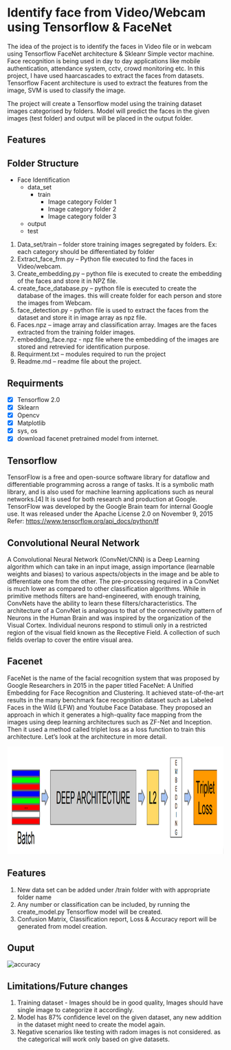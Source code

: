 # Identify face from Video/Webcam using Tensorflow & FaceNet
The idea of the project is to identify the faces in Video file or in webcam using Tensorflow FaceNet architecture & Skleanr Simple vector machine. Face recognition is being used in day to day applications like mobile authentication, attendance system, cctv, crowd monitoring etc. In this project, I have used haarcascades to extract the faces from datasets. Tensorflow Facent architecture is used to extract the features from the image, SVM is used to classify the image.

The project will create a Tensorflow model using the training dataset images categorised by folders. Model will predict the faces in the given images (test folder) and output will be placed in the output folder.

## Features
## Folder Structure

* Face Identification
  - data_set
      - train
        - Image category Folder 1
        - Image category folder 2
        - Image category folder 3
  - output
  - test


1.	Data_set/train – folder store training images segregated by folders. Ex: each category should be differentiated by folder
4.	Extract_face_frm.py – Python file executed to find the faces in Video/webcam.
5.	Create_embedding.py – python file is executed to create the embedding of the faces and store it in NPZ file.  
6.	create_face_database.py – python file is executed to create the database of the images. this will create folder for each person and store the images from Webcam. 
5.  face_detection.py - python file is used to extract the faces from the dataset and store it in image array as npz file. 
7.	Faces.npz – image array and classification array. Images are the faces extracted from the training folder images. 
8.  embedding_face.npz - npz file where the embedding of the images are stored and retrevied for identification purpose. 
9.	Requirment.txt – modules required to run the project
10.	Readme.md – readme file about the project. 

## Requirments
  - [x] Tensorflow 2.0
  - [x] Sklearn 
  - [x] Opencv
  - [x] Matplotlib
  - [x] sys, os
  - [x] download facenet pretrained model from internet. 

## Tensorflow
TensorFlow is a free and open-source software library for dataflow and differentiable programming across a range of tasks. It is a symbolic math library, and is also used for machine learning applications such as neural networks.[4] It is used for both research and production at Google. TensorFlow was developed by the Google Brain team for internal Google use. It was released under the Apache License 2.0 on November 9, 2015
Refer:  https://www.tensorflow.org/api_docs/python/tf

## Convolutional Neural Network
A Convolutional Neural Network (ConvNet/CNN) is a Deep Learning algorithm which can take in an input image, assign importance (learnable weights and biases) to various aspects/objects in the image and be able to differentiate one from the other. The pre-processing required in a ConvNet is much lower as compared to other classification algorithms. While in primitive methods filters are hand-engineered, with enough training, ConvNets have the ability to learn these filters/characteristics.
The architecture of a ConvNet is analogous to that of the connectivity pattern of Neurons in the Human Brain and was inspired by the organization of the Visual Cortex. Individual neurons respond to stimuli only in a restricted region of the visual field known as the Receptive Field. A collection of such fields overlap to cover the entire visual area.

## Facenet
FaceNet is the name of the facial recognition system that was proposed by Google Researchers in 2015 in the paper titled FaceNet: A Unified Embedding for Face Recognition and Clustering. It achieved state-of-the-art results in the many benchmark face recognition dataset such as Labeled Faces in the Wild (LFW) and Youtube Face Database.
They proposed an approach in which it generates a high-quality face mapping from the images using deep learning architectures such as ZF-Net and Inception. Then it used a method called triplet loss as a loss function to train this architecture. Let’s look at the architecture in more detail.

<img height="250" alt="accuracy" src="https://github.com/gcmadhan/Face-ID-from-webcam-or-Video/blob/main/Readme/deep-learning-architecture.png">

## Features
1. New data set can be added under /train folder with with appropriate folder name
2. Any number or classification can be included, by running the create_model.py Tensorflow model will be created. 
3. Confusion Matrix, Classification report, Loss & Accuracy report will be generated from model creation. 

 
## Ouput
 <img height="250" alt="accuracy" src="https://github.com/gcmadhan/Face-ID-from-webcam-or-Video/upload/main/Readme/Expi-2.gif">


## Limitations/Future changes
1. Training dataset - Images should be in good quality, Images should have single image to categorize it accordingly. 
2. Model has 87% confidence level on the given dataset, any new addition in the dataset might need to create the model again. 
3. Negative scenarios like testing with radom images is not considered. as the categorical will work only based on give datasets. 





